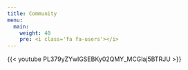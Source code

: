 ```yaml
---
title: Community
menu:
  main:
    weight: 40
    pre: <i class='fa fa-users'></i>
---
```


{{< youtube PL379yZYwlGSEBKy02QMY_MCGlaj5BTRJU >}}
